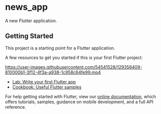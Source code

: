 # news_app

A new Flutter application.

## Getting Started

This project is a starting point for a Flutter application.

A few resources to get you started if this is your first Flutter project:


https://user-images.githubusercontent.com/54541528/129356409-810000b1-3f12-4f3a-a938-1c958c64fe99.mp4

- [Lab: Write your first Flutter app](https://flutter.dev/docs/get-started/codelab)
- [Cookbook: Useful Flutter samples](https://flutter.dev/docs/cookbook)

For help getting started with Flutter, view our
[online documentation](https://flutter.dev/docs), which offers tutorials,
samples, guidance on mobile development, and a full API reference.
